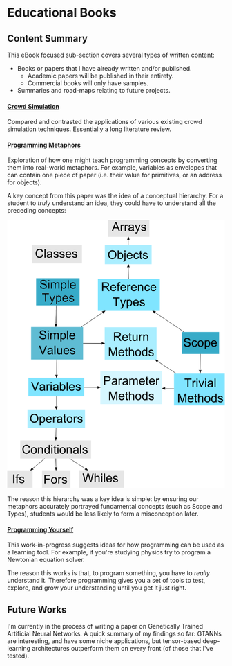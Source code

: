 # Educational Books

## Content Summary

This eBook focused sub-section covers several types of written content:
- Books or papers that I have already written and/or published.
  - Academic papers will be published in their entirety.
  - Commercial books will only have samples.
- Summaries and road-maps relating to future projects.

#### [Crowd Simulation](CrowdSimulation-BScThesis/)

Compared and contrasted the applications of various existing crowd simulation techniques. Essentially a long literature review.

#### [Programming Metaphors](ProgrammingMetaphors-MScThesis/)

Exploration of how one might teach programming concepts by converting them into real-world metaphors. For example, variables as envelopes that can contain one piece of paper (i.e. their value for primitives, or an address for objects).

A key concept from this paper was the idea of a conceptual hierarchy. For a student to *truly* understand an idea, they could have to understand all the preceding concepts:

![Dependency hierarchy for beginner-level concepts.](ConceptualDependencyGraph.png "Conceptual Dependency Diagram")

The reason this hierarchy was a key idea is simple: by ensuring our metaphors accurately portrayed fundamental concepts (such as Scope and Types), students would be less likely to form a misconception later.

#### [Programming Yourself](Programming-Yourself/)

This work-in-progress suggests ideas for how programming can be used as a learning tool. For example, if you're studying physics try to program a Newtonian equation solver.

The reason this works is that, to program something, you have to *really* understand it. Therefore programming gives you a set of tools to test, explore, and grow your understanding until you get it just right.

## Future Works

I'm currently in the process of writing a paper on Genetically Trained Artificial Neural Networks. A quick summary of my findings so far: GTANNs are interesting, and have some niche applications, but tensor-based deep-learning architectures outperform them on every front (of those that I've tested).